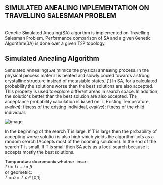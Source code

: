## SIMULATED ANEALING IMPLEMENTATION ON TRAVELLING SALESMAN PROBLEM
<br>
Genetic Simulated Anealing(SA) algorithm is implemented on Travelling Salesman Problem. Performance comparison of SA and a given Genetic Algorithm(GA) is done over a given TSP topology.

## Simulated Anealing Algorithm<br>

Simulated Annealing(SA) mimics the physical annealing process. In the physical process material is 
heated and slowly cooled towards a strong crystalline structure instead of metastable states. [1]
In SA, for a calculated probability the solutions worse than the best solutions are also accepted. This 
property is used to explore different areas in search space. In addition, the solutions better than the 
best solution are also accepted. The acceptance probability calculation is based on T: Existing 
Temperature, 𝑒𝑣𝑎𝑙(𝑣𝑛): fitness of the existing individual, 𝑒𝑣𝑎𝑙(𝑣𝑐): fitness of the child individual.

![image](https://user-images.githubusercontent.com/44832162/147351876-23dcaf9d-7a37-4faf-810a-71400069f55d.png)

In the beginning of the search T is large. If T is large then the probability of accepting worse solution 
is also high which yields the algorithm acts as a random search (Accepts most of the incoming 
solutions). In the end of the search T is small. If T is small then SA acts as a local search because it 
accepts mostly the best solutions.

Temperature decrements whether linear:<br>
𝑇𝑖 = 𝑇𝑖 − 𝑖 × 𝛽
<br>
or geometric:<br>
𝑇 = 𝛼 × 𝑇 𝛼 ∈ [0,1]
<br>
